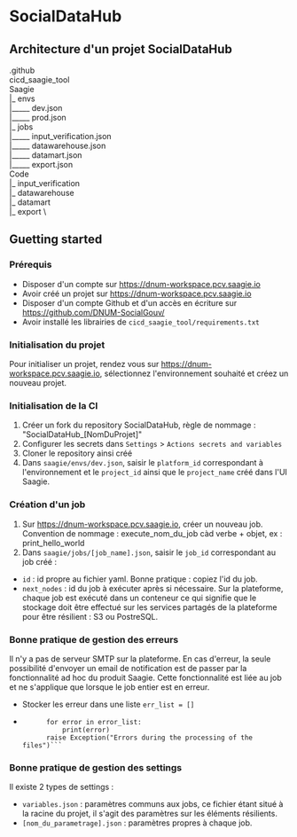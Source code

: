 # SocialDataHub

## Architecture d'un projet SocialDataHub

.github \
cicd_saagie_tool \
Saagie \
|_ envs \
|_____ dev.json \
|_____ prod.json \
|_ jobs \
|_____ input_verification.json \
|_____ datawarehouse.json \
|_____ datamart.json \
|_____ export.json \
Code \
|_ input_verification \
|_ datawarehouse \
|_ datamart \
|_ export \

## Guetting started

### Prérequis
* Disposer d'un compte sur https://dnum-workspace.pcv.saagie.io
* Avoir créé un projet sur https://dnum-workspace.pcv.saagie.io
* Disposer d'un compte Github et d'un accès en écriture sur https://github.com/DNUM-SocialGouv/
* Avoir installé les librairies de `cicd_saagie_tool/requirements.txt`

### Initialisation du projet
Pour initialiser un projet, rendez vous sur https://dnum-workspace.pcv.saagie.io, sélectionnez l'environnement souhaité et créez un nouveau projet. 

### Initialisation de la CI
1) Créer un fork du repository SocialDataHub, règle de nommage : "SocialDataHub_[NomDuProjet]"
2) Configurer les secrets dans `Settings` > `Actions secrets and variables`
3) Cloner le repository ainsi créé
4) Dans `saagie/envs/dev.json`, saisir le `platform_id` correspondant à l'environnement et le `project_id` ainsi que le `project_name` créé dans l'UI Saagie. 

### Création d'un job
1) Sur https://dnum-workspace.pcv.saagie.io, créer un nouveau job. Convention de nommage : execute_nom_du_job càd verbe + objet, ex : print_hello_world
2) Dans `saagie/jobs/[job_name].json`, saisir le `job_id` correspondant au job créé : 
* `id` : id propre au fichier yaml. Bonne pratique : copiez l'id du job.
* `next_nodes` : id du job à exécuter après si nécessaire.
Sur la plateforme, chaque job est exécuté dans un conteneur ce qui signifie que le stockage doit être effectué sur les services partagés de la plateforme pour être résilient : S3 ou PostreSQL. 

### Bonne pratique de gestion des erreurs
Il n'y a pas de serveur SMTP sur la plateforme. En cas d'erreur, la seule possibilité d'envoyer un email de notification est de passer par la fonctionnalité ad hoc du produit Saagie. Cette fonctionnalité est liée au job et ne s'applique que lorsque le job entier est en erreur. 
* Stocker les erreur dans une liste `err_list = []`
* ```if len(error_list) != 0:
        for error in error_list:
            print(error)
        raise Exception("Errors during the processing of the files")```

### Bonne pratique de gestion des settings
Il existe 2 types de settings : 
* `variables.json` : paramètres communs aux jobs, ce fichier étant situé à la racine du projet, il s'agit des paramètres sur les éléments résilients.
* `[nom_du_parametrage].json` : paramètres propres à chaque job. 

